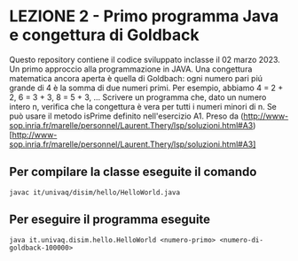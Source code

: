 # LEZIONE 2 - Primo programma Java e congettura di Goldback
Questo repository contiene il codice sviluppato inclasse il 02 marzo 2023. Un primo approccio alla programmazione in JAVA.
Una congettura matematica ancora aperta è quella di Goldbach: ogni numero pari piú grande di 4 è la somma di due numeri primi. Per esempio, abbiamo 4 = 2 + 2, 6 = 3 + 3, 8 = 5 + 3, ...
Scrivere un programma che, dato un numero intero n, verifica che la congettura è vera per tutti i numeri minori di n. Se può usare il metodo isPrime definito nell'esercizio A1. Preso da (http://www-sop.inria.fr/marelle/personnel/Laurent.Thery/lsp/soluzioni.html#A3)[http://www-sop.inria.fr/marelle/personnel/Laurent.Thery/lsp/soluzioni.html#A3]
## Per compilare la classe eseguite il comando

```javac it/univaq/disim/hello/HelloWorld.java```

## Per eseguire il programma eseguite
```java it.univaq.disim.hello.HelloWorld <numero-primo> <numero-di-goldback-100000>```
